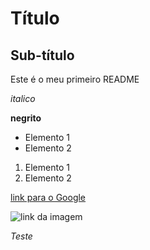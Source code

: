# Título

## Sub-título

Este é o meu primeiro README

*italico*

**negrito**

- Elemento 1
- Elemento 2 

1) Elemento 1
2) Elemento 2

[link para o Google](http://www.google.com)

![link da imagem](https://www.neilsahota.com/wp-content/uploads/2022/09/What-is-AI-how-does-it-work.jpg)

*Teste*



